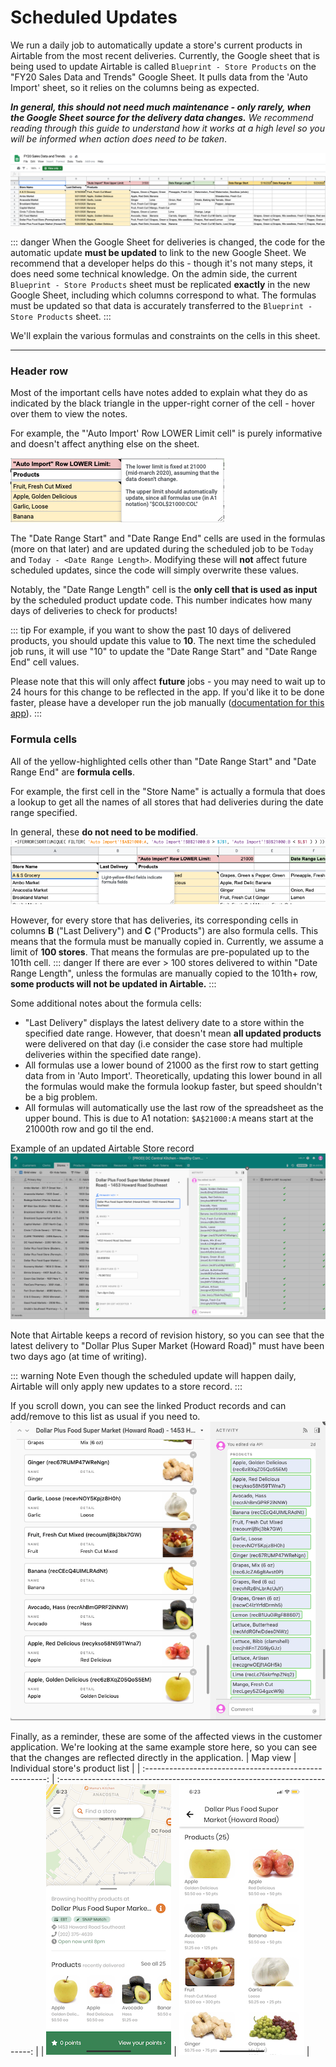 # Scheduled Updates

We run a daily job to automatically update a store's current products in Airtable from the most recent deliveries. Currently, the Google sheet that is being used to update Airtable is called `Blueprint - Store Products` on the "FY20 Sales Data and Trends" Google Sheet. It pulls data from the 'Auto Import' sheet, so it relies on the columns being as expected.

**_In general, this should not need much maintenance - only rarely, when the Google Sheet source for the delivery data changes._** _We recommend reading through this guide to understand how it works at a high level so you will be informed when action does need to be taken_.

![Google Sheets - Blueprint sheet](../assets/intro/google-sheet.png)

::: danger
When the Google Sheet for deliveries is changed, the code for the automatic update **must be updated** to link to the new Google Sheet. We recommend that a developer helps do this - though it's not many steps, it does need some technical knowledge. On the admin side, the current `Blueprint - Store Products` sheet must be replicated **exactly** in the new Google Sheet, including which columns correspond to what. The formulas must be updated so that data is accurately transferred to the `Blueprint - Store Products` sheet.
:::

We'll explain the various formulas and constraints on the cells in this sheet.

---

### Header row

Most of the important cells have notes added to explain what they do as indicated by the black triangle in the upper-right corner of the cell - hover over them to view the notes.

For example, the "'Auto Import' Row LOWER Limit cell" is purely informative and doesn't affect anything else on the sheet.

![Auto Import cell](../assets/intro/auto-import.png)

The "Date Range Start" and "Date Range End" cells are used in the formulas (more on that later) and are updated during the scheduled job to be `Today` and `Today - <Date Range Length>`. Modifying these will **not** affect future scheduled updates, since the code will simply overwrite these values.

Notably, the "Date Range Length" cell is the **only cell that is used as input** by the scheduled product update code. This number indicates how many days of deliveries to check for products!

::: tip
For example, if you want to show the past 10 days of delivered products, you should update this value to **10**. The next time the scheduled job runs, it will use "10" to update the "Date Range Start" and "Date Range End" cell values.

Please note that this will only affect **future** jobs - you may need to wait up to 24 hours for this change to be reflected in the app. If you'd like it to be done faster, please have a developer run the job manually ([documentation for this app](../node)).
:::

### Formula cells

All of the yellow-highlighted cells other than "Date Range Start" and "Date Range End" are **formula cells**.

For example, the first cell in the "Store Name" is actually a formula that does a lookup to get all the names of all stores that had deliveries during the date range specified.

In general, these **do not need to be modified**.
![Formula from Google Sheet](../assets/intro/formula.png)

However, for every store that has deliveries, its corresponding cells in columns **B** ("Last Delivery") and **C** ("Products") are also formula cells. This means that the formula must be manually copied in. Currently, we assume a limit of **100 stores**. That means the formulas are pre-populated up to the 101th cell.
::: danger
If there are ever > 100 stores delivered to within "Date Range Length", unless the formulas are manually copied to the 101th+ row, **some products will not be updated in Airtable.**
:::

Some additional notes about the formula cells:

- "Last Delivery" displays the latest delivery date to a store within the specified date range. However, that doesn't mean **all updated products** were delivered on that day (i.e consider the case store had multiple deliveries within the specified date range).
- All formulas use a lower bound of 21000 as the first row to start getting data from in 'Auto Import'. Theoretically, updating this lower bound in all the formulas would make the formula lookup faster, but speed shouldn't be a big problem.
- All formulas will automatically use the last row of the spreadsheet as the upper bound. This is due to A1 notation: `$A$21000:A` means start at the 21000th row and go til the end.

Example of an updated Airtable Store record
![Example Airtable record](../assets/intro/airtable-record.png)

Note that Airtable keeps a record of revision history, so you can see that the latest delivery to "Dollar Plus Super Market (Howard Road)" must have been two days ago (at time of writing).

::: warning Note
Even though the scheduled update will happen daily, Airtable will only apply new updates to a store record.
:::

If you scroll down, you can see the linked Product records and can add/remove to this list as usual if you need to.
![Record details](../assets/intro/record-detail.png)

Finally, as a reminder, these are some of the affected views in the customer application. We're looking at the same example store here, so you can see that the changes are reflected directly in the application.
|                        Map view                         |                      Individual store's product list                      |
| :-----------------------------------------------------: | :-----------------------------------------------------------------------: |
| ![Customer App: map view](../assets/intro/map-view.png) | ![Customer App: a store's product list](../assets/intro/product-list.png) |
